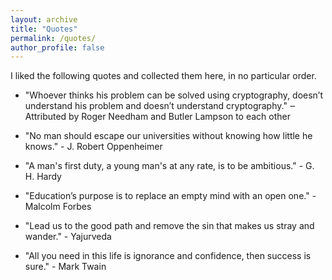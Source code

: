 ```yaml
---
layout: archive
title: "Quotes"
permalink: /quotes/
author_profile: false
---
```


I liked the following quotes and collected them here, in no particular order.


+ "Whoever thinks his problem can be solved using cryptography, doesn’t understand his problem and doesn’t understand cryptography." ‒ Attributed by Roger Needham and Butler Lampson to each other

+ "No man should escape our universities without knowing how little he knows."  - J. Robert Oppenheimer

+ "A man's first duty, a young man's at any rate, is to be ambitious." - G. H. Hardy 

+ "Education’s purpose is to replace an empty mind with an open one." - Malcolm Forbes

+ "Lead us to the good path and remove the sin that makes us stray and wander." - Yajurveda

+ "All you need in this life is ignorance and confidence, then success is sure." - Mark Twain

